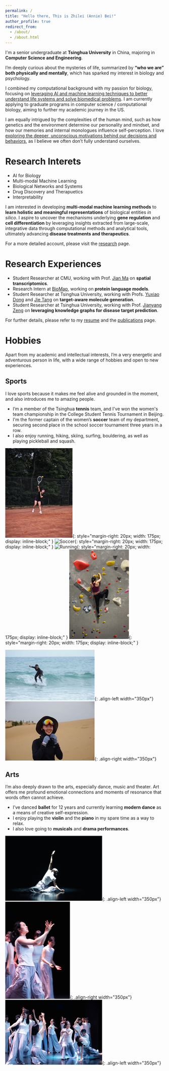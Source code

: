 ```yaml
---
permalink: /
title: "Hello there, This is Zhilei (Annie) Bei!"
author_profile: true
redirect_from: 
  - /about/
  - /about.html
---
```


I'm a senior undergraduate at **Tsinghua University** in China, majoring in **Computer Science and Engineering**.

I’m deeply curious about the mysteries of life, summarized by **“who we are” both physically and mentally**, which has sparked my interest in biology and psychology.

I combined my computational background with my passion for biology, focusing on <u>leveraging AI and machine learning techniques to better understand life systems and solve biomedical problems</u>. I am currently applying to graduate programs in computer science / computational biology, aiming to further my academic journey in the US.

I am equally intrigued by the complexities of the human mind, such as how genetics and the environment determine our personality and mindset, and how our memories and internal monologues influence self-perception. I love <u>exploring the deeper, unconscious motivations behind our decisions and behaviors</u>, as I believe we often don’t fully understand ourselves.

Research Interets
======

- AI for Biology
- Multi-modal Machine Learning
- Biological Networks and Systems
- Drug Discovery and Therapuetics
- Interpretability

I am interested in developing **multi-modal machine learning methods** to **learn holistic and meaningful representations** of biological entities <i>in silico</i>. I aspire to uncover the mechanisms underlying **gene regulation** and **cell differentiation** by leveraging insights extracted from large-scale, integrative data through computational methods and analytical tools, ultimately advancing **disease treatments and therapeutics**.

For a more detailed account, please visit the [research](https://zhileibei.github.io/research) page.

Research Experiences
======

- Student Researcher at CMU, working with Prof. [Jian Ma](https://www.cs.cmu.edu/~jianma/) on **spatial transcriptomics**.
- Research Intern at [BioMap](https://www.biomap.com/en/), working on **protein language models**.
- Student Researcher at Tsinghua University, working with Profs. [Yuxiao Dong](https://keg.cs.tsinghua.edu.cn/yuxiao/) and [Jie Tang](https://keg.cs.tsinghua.edu.cn/jietang/) on **target-aware molecule generation**.
- Student Researcher at Tsinghua University, working with Prof. [Jianyang Zeng](https://en.westlake.edu.cn/faculty/jianyang-zeng.html) on **leveraging knowledge graphs for disease target prediction**.

For further details, please refer to my [resume](https://github.com/zhileibei/zhileibei.github.io/tree/master/files/Resume.pdf) and the [publications](https://zhileibei.github.io/publications) page.

Hobbies
======

Apart from my academic and intellectual interests, I’m a very energetic and adventurous person in life, with a wide range of hobbies and open to new experiences.

Sports
------

I love sports because it makes me feel alive and grounded in the moment, and also introduces me to amazing people.

- I’m a member of the Tsinghua **tennis** team, and I've won the women's team championship in the College Student Tennis Tournament in Beijing. 
- I'm the former captain of the women’s **soccer** team of my department, securing second place in the school soccer tournament three years in a row.
- I also enjoy running, hiking, skiing, surfing, bouldering, as well as playing pickleball and squash.

![Tennis](../images/tennis.jpg){: style="margin-right: 20px; width: 175px; display: inline-block;" }
![Soccer](../images/soccer.jpg){: style="margin-right: 20px; width: 175px; display: inline-block;" }
![Running](../images/running.jpg){: style="margin-right: 20px; width: 175px; display: inline-block;" }
![Bouldering](../images/bouldering.png){: style="margin-right: 20px; width: 175px; display: inline-block;" }

![Surfing](../images/surfing.jpg){: .align-left width="350px"}![Hiking](../images/hiking.jpeg){: .align-right width="350px"}


Arts
------

I’m also deeply drawn to the arts, especially dance, music and theater. Art offers me profound emotional connections and moments of resonance that words often cannot achieve.

- I’ve danced **ballet** for 12 years and currently learning **modern dance** as a means of creative self-expression.
- I enjoy playing the **violin** and the **piano** in my spare time as a way to relax.
- I also love going to **musicals** and **drama performances**.

![modern-dance-1](../images/modern-dance-1.png){: .align-left width="350px"}
![modern-dance-2](../images/modern-dance-2.png){: .align-right width="350px"}
![modern-dance-3](../images/modern-dance-3.png){: .align-left width="350px"}